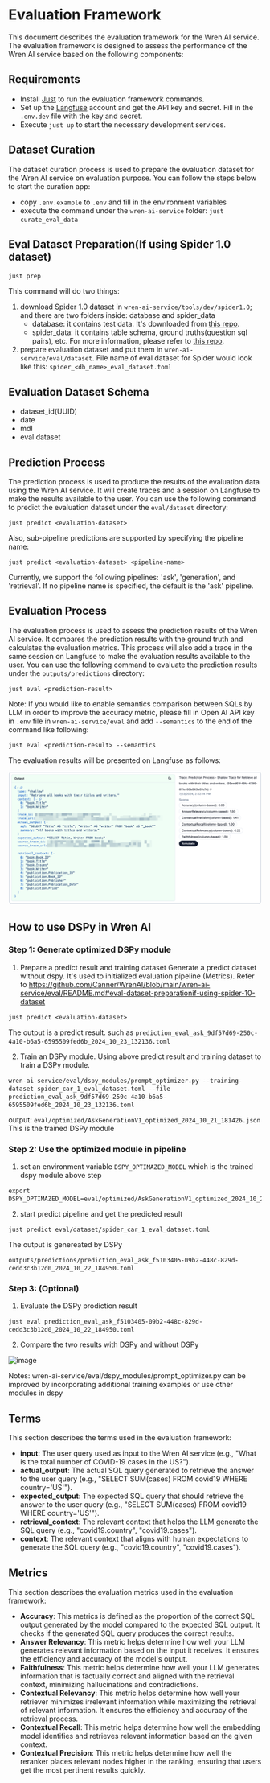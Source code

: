 # Evaluation Framework

This document describes the evaluation framework for the Wren AI service. The evaluation framework is designed to assess the performance of the Wren AI service based on the following components:

## Requirements

- Install [Just](https://github.com/casey/just?tab=readme-ov-file#packages) to run the evaluation framework commands.
- Set up the [Langfuse](https://cloud.langfuse.com) account and get the API key and secret. Fill in the `.env.dev` file with the key and secret.
- Execute `just up` to start the necessary development services.

## Dataset Curation

The dataset curation process is used to prepare the evaluation dataset for the Wren AI service on evaluation purpose. You can follow the steps below to start the curation app:

- copy `.env.example` to `.env` and fill in the environment variables
- execute the command under the `wren-ai-service` folder: `just curate_eval_data`

## Eval Dataset Preparation(If using Spider 1.0 dataset)

```cli
just prep
```

This command will do two things:
1. download Spider 1.0 dataset in `wren-ai-service/tools/dev/spider1.0`; and there are two folders inside: database and spider_data
    - database: it contains test data. It's downloaded from [this repo](https://github.com/taoyds/test-suite-sql-eval).
    - spider_data: it contains table schema, ground truths(question sql pairs), etc. For more information, please refer to [this repo](https://github.com/taoyds/spider).
2. prepare evaluation dataset and put them in `wren-ai-service/eval/dataset`. File name of eval dataset for Spider would look like this: `spider_<db_name>_eval_dataset.toml`

## Evaluation Dataset Schema

- dataset_id(UUID)
- date
- mdl
- eval dataset

## Prediction Process

The prediction process is used to produce the results of the evaluation data using the Wren AI service. It will create traces and a session on Langfuse to make the results available to the user. You can use the following command to predict the evaluation dataset under the `eval/dataset` directory:

```cli
just predict <evaluation-dataset>
```

Also, sub-pipeline predictions are supported by specifying the pipeline name:

```cli
just predict <evaluation-dataset> <pipeline-name>
```

Currently, we support the following pipelines: 'ask', 'generation', and 'retrieval'. If no pipeline name is specified, the default is the 'ask' pipeline.

## Evaluation Process

The evaluation process is used to assess the prediction results of the Wren AI service. It compares the prediction results with the ground truth and calculates the evaluation metrics. This process will also add a trace in the same session on Langfuse to make the evaluation results available to the user. You can use the following command to evaluate the prediction results under the `outputs/predictions` directory:

```cli
just eval <prediction-result>
```

Note: If you would like to enable semantics comparison between SQLs by LLM in order to improve the accuracy metric, please fill in Open AI API key in `.env` file in `wren-ai-service/eval` and add `--semantics` to the end of the command like following:

```cli
just eval <prediction-result> --semantics
```

The evaluation results will be presented on Langfuse as follows:

![shallow_trace_example](../docs/imgs/shallow_trace_example.png)


## How to use DSPy in Wren AI
### Step 1: Generate optimized DSPy module

1. Prepare a predict result and training dataset
Generate a predict dataset without dspy. It's used to initialized evaluation pipeline (Metrics). Refer to https://github.com/Canner/WrenAI/blob/main/wren-ai-service/eval/README.md#eval-dataset-preparationif-using-spider-10-dataset

```
just predict <evaluation-dataset>
```
The output is a predict result. such as  `prediction_eval_ask_9df57d69-250c-4a10-b6a5-6595509fed6b_2024_10_23_132136.toml`

2. Train an DSPy module.
Using above predict result and training dataset to train a DSPy module.
```
wren-ai-service/eval/dspy_modules/prompt_optimizer.py --training-dataset spider_car_1_eval_dataset.toml --file prediction_eval_ask_9df57d69-250c-4a10-b6a5-6595509fed6b_2024_10_23_132136.toml
```

output: `eval/optimized/AskGenerationV1_optimized_2024_10_21_181426.json` This is the trained DSPy module 

### Step 2: Use the optimized module in pipeline

1. set an environment variable `DSPY_OPTIMAZED_MODEL` which is the trained dspy module above step

```
export DSPY_OPTIMAZED_MODEL=eval/optimized/AskGenerationV1_optimized_2024_10_21_181426.json
```

2. start predict pipeline and get the predicted result

```
just predict eval/dataset/spider_car_1_eval_dataset.toml
```

The output is genereated by DSPy

```
outputs/predictions/prediction_eval_ask_f5103405-09b2-448c-829d-cedd3c3b12d0_2024_10_22_184950.toml

```

### Step 3: (Optional)

1. Evaluate the DSPy prodiction result

```
just eval prediction_eval_ask_f5103405-09b2-448c-829d-cedd3c3b12d0_2024_10_22_184950.toml

```

2. Compare the two results with DSPy and without DSPy

![image](https://github.com/user-attachments/assets/34ee0c25-dcdc-45b7-8cc0-cb2fe55211af)


Notes:
wren-ai-service/eval/dspy_modules/prompt_optimizer.py can be improved by incorporating additional training examples or use other modules in dspy


## Terms

This section describes the terms used in the evaluation framework:

- **input**: The user query used as input to the Wren AI service (e.g., "What is the total number of COVID-19 cases in the US?").
- **actual_output**: The actual SQL query generated to retrieve the answer to the user query (e.g., "SELECT SUM(cases) FROM covid19 WHERE country='US'").
- **expected_output**: The expected SQL query that should retrieve the answer to the user query (e.g., "SELECT SUM(cases) FROM covid19 WHERE country='US'").
- **retrieval_context**: The relevant context that helps the LLM generate the SQL query (e.g., "covid19.country", "covid19.cases").
- **context**: The relevant context that aligns with human expectations to generate the SQL query (e.g., "covid19.country", "covid19.cases").

## Metrics

This section describes the evaluation metrics used in the evaluation framework:

- **Accuracy**: This metrics is defined as the proportion of the correct SQL output generated by the model compared to the expected SQL output. It checks if the generated SQL query produces the correct results.
- **Answer Relevancy**: This metric helps determine how well your LLM generates relevant information based on the input it receives. It ensures the efficiency and accuracy of the model's output.
- **Faithfulness**: This metric helps determine how well your LLM generates information that is factually correct and aligned with the retrieval context, minimizing hallucinations and contradictions.
- **Contextual Relevancy**: This metric helps determine how well your retriever minimizes irrelevant information while maximizing the retrieval of relevant information. It ensures the efficiency and accuracy of the retrieval process.
- **Contextual Recall**: This metric helps determine how well the embedding model identifies and retrieves relevant information based on the given context.
- **Contextual Precision**: This metric helps determine how well the reranker places relevant nodes higher in the ranking, ensuring that users get the most pertinent results quickly.
